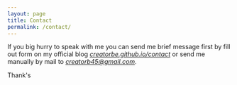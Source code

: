 ```yaml
---
layout: page
title: Contact
permalink: /contact/
---
```

<!--<style>-->
<!--.contact-li {-->
<!--    list-style: none;-->
<!--}-->

<!--.contact-input {-->
<!--    border:none;-->
<!--    border-bottom: 1px solid #eee;-->
<!--    width: 12em;-->
<!--}-->

<!--.contact-input:focus {-->
<!--    outline:none;-->
<!--    border-bottom: 1px solid #98C1D9;-->
<!--}-->

<!--.contact-label {-->
<!--    display: block;-->
<!--}-->

<!--ul.contact-ul {-->
<!--    margin: 0;-->
<!--    padding: 10px;-->
<!--}-->

<!--#submit {-->
<!--    border:none;-->
<!--    background-color: #98C1D9;-->
<!--    padding: 5px 15px;-->
<!--    color: #eee;-->
<!--    opacity: 0.8;-->
<!--}-->

<!--#submit:hover {-->
<!--    opacity: 1;-->
<!--    cursor: pointer;-->
<!--}-->


<!--#contact-form {-->
<!--    border: 1px solid #aaa;-->
<!--    display: inline-flex;-->
<!--    margin-bottom: 1em;-->
<!--}-->

<!--</style>-->

<!--<form id="contact-form" class="form" action="https://getsimpleform.com/messages?form_api_token={{site.api-token}}" method="POST" enctype="multipart/form-data">-->
<!--        <ul class="contact-ul">-->
<!--            <li class="contact-li">-->
<!--                <label class="contact-label" for="name">Name:</label>-->
<!--                <input type="text" placeholder="Your name" id="name" class="contact-input" name="name" tabindex="1"/>-->
<!--            </li>-->
<!--            <li class="contact-li">-->
<!--                <label class="contact-label" for="email">Email:</label>-->
<!--                <input type="email" placeholder="Your email" id="email" class="contact-input" name="email" tabindex="2"/>-->
<!--            </li>-->
<!--            <li class="contact-li">-->
<!--                <label class="contact-label" for="message">Message:</label>-->
<!--                <textarea class="contact-textarea" placeholder="Your message" class="contact-input" rows="4" id="message" name="message" tabindex="3"></textarea>-->
<!--            </li>-->
            
<!--        </ul>-->
<!--        <input type="submit" value="Send" id="submit"/>-->
<!--        <input type="hidden" name='redirect_to' value="" />-->
        
<!--</form>-->

<!--<div id="fb-root"></div>-->
<!--<script>(function(d, s, id) {-->
<!--  var js, fjs = d.getElementsByTagName(s)[0];-->
<!--  if (d.getElementById(id)) return;-->
<!--  js = d.createElement(s); js.id = id;-->
<!--  js.src = "//connect.facebook.net/en_US/sdk.js#xfbml=1&version=v2.8&appId=";-->
<!--  fjs.parentNode.insertBefore(js, fjs);-->
<!--}(document, 'script', 'facebook-jssdk'));</script>-->


<!--<div class="fb-page" data-href="https://www.facebook.com/creatorb/" data-small-header="true" data-adapt-container-width="false" data-hide-cover="true" data-show-facepile="true"><blockquote cite="https://www.facebook.com/creatorb/" class="fb-xfbml-parse-ignore"><a href="https://www.facebook.com/creatorb/">creatorb</a></blockquote></div>-->

If you big hurry to speak with me you can send me brief message first by fill out form on my official blog [_creatorbe.github.io/contact_](https://creatorbe.github.io/contact/) or send me manually by mail to [_creatorb45@gmail.com_](mailto:creatorb45@gmail.com).

Thank's